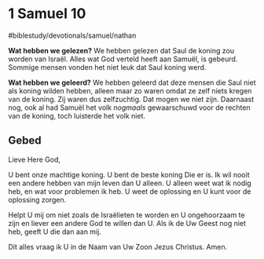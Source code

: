 # 1 Samuel 10
#biblestudy/devotionals/samuel/nathan

**Wat hebben we gelezen?**
We hebben gelezen dat Saul de koning zou worden van Israël. Alles wat God verteld heeft aan Samuël, is gebeurd.
Sommige mensen vonden het niet leuk dat Saul koning werd.

**Wat hebben we geleerd?**
We hebben geleerd dat deze mensen die Saul niet als koning wilden hebben, alleen maar zo waren omdat ze zelf niets kregen van de koning. Zij waren dus zelfzuchtig.
Dat mogen we niet zijn.
Daarnaast nog, ook al had Samuël het volk *nogmaals* gewaarschuwd voor de rechten van de koning, toch luisterde het volk niet.

## Gebed 
Lieve Here God,

U bent onze machtige koning. U bent de beste koning Die er is. Ik wil nooit een andere hebben van mijn leven dan U alleen. 
U alleen weet wat ik nodig heb, en wat voor problemen ik heb. U weet de oplossing en U kunt voor de oplossing zorgen.

Helpt U mij om niet zoals de Israëlieten te worden en U ongehoorzaam te zijn en liever een andere God te willen dan U.
Als ik de Uw Geest nog niet heb, geeft U die dan aan mij.

Dit alles vraag ik U in de Naam van Uw Zoon Jezus Christus.
Amen.